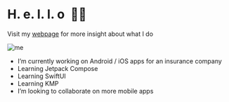 # H. e. l. l. o  🖖🏻

Visit my [webpage](https://ybonnetain.dev) for more insight about what I do

![me](https://ybonnetain.dev/favicon-96x96.png)

<!--
**ybonnetain/ybonnetain** is a ✨ _special_ ✨ repository because its `README.md` (this file) appears on your GitHub profile.
-->

- I’m currently working on Android / iOS apps for an insurance company
- Learning Jetpack Compose
- Learning SwiftUI
- Learning KMP
- I’m looking to collaborate on more mobile apps


